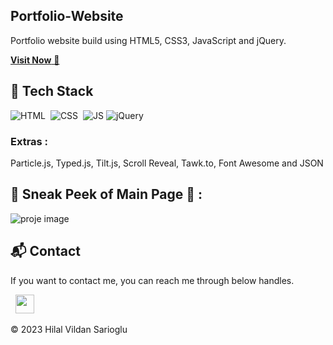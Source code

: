 ## Portfolio-Website
Portfolio website build using HTML5, CSS3, JavaScript and jQuery.

<a href="https://hilalsportfolie.netlify.app/" target="_blank">**Visit Now** 🚀</a>

## 📌 Tech Stack
![HTML](https://img.shields.io/badge/html5%20-%23E34F26.svg?&style=for-the-badge&logo=html5&logoColor=white)&nbsp;
![CSS](https://img.shields.io/badge/css3%20-%231572B6.svg?&style=for-the-badge&logo=css3&logoColor=white)&nbsp;
![JS](https://img.shields.io/badge/javascript%20-%23323330.svg?&style=for-the-badge&logo=javascript&logoColor=%23F7DF1E)
<img alt="jQuery" src="https://img.shields.io/badge/jquery-%230769AD.svg?style=for-the-badge&logo=jquery&logoColor=white"/>


### Extras : 
Particle.js, Typed.js, Tilt.js, Scroll Reveal, Tawk.to, Font Awesome and JSON

## 📌 Sneak Peek of Main Page 🙈 :

![proje image](./assets/images/MTVideo.gif)

<h2>📬 Contact</h2>


If you want to contact me, you can reach me through below handles.

&nbsp;&nbsp;<a href="https://www.linkedin.com/in/hilalvildansarioglu/"><img src="https://www.felberpr.com/wp-content/uploads/linkedin-logo.png" width="30"></img></a>

© 2023 Hilal Vildan Sarioglu